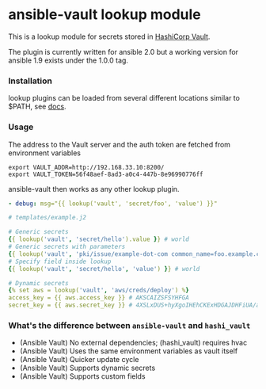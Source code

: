 # ansible-vault lookup module
This is a lookup module for secrets stored in [HashiCorp Vault](https://vaultproject.io/).

The plugin is currently written for ansible 2.0 but a working version for ansible 1.9 exists under the 1.0.0 tag.

### Installation
lookup plugins can be loaded from several different locations similar to $PATH, see [docs](http://docs.ansible.com/ansible/intro_configuration.html#lookup-plugins).

### Usage
The address to the Vault server and the auth token are fetched from environment variables

    export VAULT_ADDR=http://192.168.33.10:8200/
    export VAULT_TOKEN=56f48aef-8ad3-a0c4-447b-8e96990776ff

ansible-vault then works as any other lookup plugin.

```yaml
- debug: msg="{{ lookup('vault', 'secret/foo', 'value') }}"
```

```yaml
# templates/example.j2

# Generic secrets
{{ lookup('vault', 'secret/hello').value }} # world
# Generic secrets with parameters
{{ lookup('vault', 'pki/issue/example-dot-com common_name=foo.example.com format=pem_bundle').certificate }}
# Specify field inside lookup
{{ lookup('vault', 'secret/hello', 'value') }} # world

# Dynamic secrets
{% set aws = lookup('vault', 'aws/creds/deploy') %}
access_key = {{ aws.access_key }} # AKSCAIZSFSYHFGA
secret_key = {{ aws.secret_key }} # 4XSLxDUS+hyXgoIHEhCKExHDGAJDHFiUA/adi
```

### What's the difference between `ansible-vault` and `hashi_vault`

- (Ansible Vault) No external dependencies; (hashi_vault) requires hvac
- (Ansible Vault) Uses the same environment variables as vault itself
- (Ansible Vault) Quicker update cycle
- (Ansible Vault) Supports dynamic secrets
- (Ansible Vault) Supports custom fields
